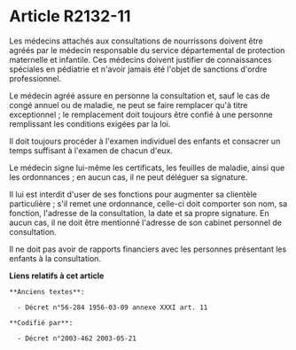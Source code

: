 # Article R2132-11

Les médecins attachés aux consultations de nourrissons doivent être agréés par le médecin responsable du service
départemental de protection maternelle et infantile. Ces médecins doivent justifier de connaissances spéciales en pédiatrie
et n'avoir jamais été l'objet de sanctions d'ordre professionnel.

Le médecin agréé assure en personne la consultation et, sauf le cas de congé annuel ou de maladie, ne peut se faire remplacer
qu'à titre exceptionnel ; le remplacement doit toujours être confié à une personne remplissant les conditions exigées par la
loi.

Il doit toujours procéder à l'examen individuel des enfants et consacrer un temps suffisant à l'examen de chacun d'eux.

Le médecin signe lui-même les certificats, les feuilles de maladie, ainsi que les ordonnances ; en aucun cas, il ne peut
déléguer sa signature.

Il lui est interdit d'user de ses fonctions pour augmenter sa clientèle particulière ; s'il remet une ordonnance, celle-ci
doit comporter son nom, sa fonction, l'adresse de la consultation, la date et sa propre signature. En aucun cas, il ne doit
être mentionné l'adresse de son cabinet personnel de consultation.

Il ne doit pas avoir de rapports financiers avec les personnes présentant les enfants à la consultation.

**Liens relatifs à cet article**

	**Anciens textes**:

	  - Décret n°56-284 1956-03-09 annexe XXXI art. 11

	**Codifié par**:

	  - Décret n°2003-462 2003-05-21
